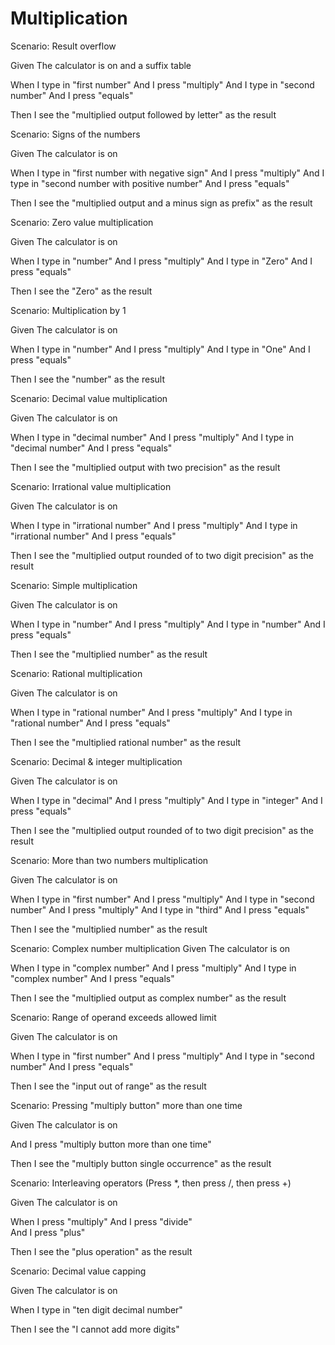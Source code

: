 # Multiplication

Scenario: Result overflow

Given The calculator is on and a suffix table

When I type in "first number"
And I press "multiply"
And I type in "second number"
And I press "equals"

Then I see the "multiplied output followed by letter" as the result

Scenario: Signs of the numbers

Given The calculator is on

When I type in "first number with negative sign"
And I press "multiply"
And I type in "second number with positive number"
And I press "equals"

Then I see the "multiplied output and a minus sign as prefix" as the result

Scenario: Zero value multiplication

Given The calculator is on

When I type in "number"
And I press "multiply"
And I type in "Zero"
And I press "equals"

Then I see the "Zero" as the result

Scenario: Multiplication by 1

Given The calculator is on

When I type in "number"
And I press "multiply"
And I type in "One"
And I press "equals"

Then I see the "number" as the result

Scenario: Decimal value multiplication

Given The calculator is on

When I type in "decimal number"
And I press "multiply"
And I type in "decimal number"
And I press "equals"

Then I see the "multiplied output with two precision" as the result

Scenario: Irrational value multiplication

Given The calculator is on

When I type in "irrational number"
And I press "multiply"
And I type in "irrational number"
And I press "equals"

Then I see the "multiplied output rounded of to two digit precision" as the result

Scenario: Simple multiplication

Given The calculator is on

When I type in "number"
And I press "multiply"
And I type in "number"
And I press "equals"

Then I see the "multiplied number" as the result

Scenario: Rational multiplication

Given The calculator is on

When I type in "rational number"
And I press "multiply"
And I type in "rational number"
And I press "equals"

Then I see the "multiplied rational number" as the result

Scenario: Decimal & integer multiplication

Given The calculator is on

When I type in "decimal"
And I press "multiply"
And I type in "integer"
And I press "equals"

Then I see the "multiplied output rounded of to two digit precision" as the result

Scenario: More than two numbers multiplication

Given The calculator is on

When I type in "first number"
And I press "multiply"
And I type in "second number"
And I press "multiply"
And I type in "third"
And I press "equals"

Then I see the "multiplied number" as the result

Scenario: Complex number multiplication
Given The calculator is on

When I type in "complex number"
And I press "multiply"
And I type in "complex number"
And I press "equals"

Then I see the "multiplied output as complex number" as the result

Scenario: Range of operand exceeds allowed limit

Given The calculator is on

When I type in "first number"
And I press "multiply"
And I type in "second number"
And I press "equals"

Then I see the "input out of range" as the result

Scenario: Pressing "multiply button" more than one time

Given The calculator is on

And I press "multiply button more than one time"

Then I see the "multiply button single occurrence" as the result

Scenario: Interleaving operators (Press *, then press /, then press +)

Given The calculator is on

When I press "multiply"
And I press "divide"  
And I press "plus"

Then I see the "plus operation" as the result

Scenario: Decimal value capping

Given The calculator is on

When I type in "ten digit decimal number"

Then I see the "I cannot add more digits"
